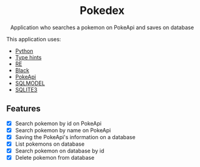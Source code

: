 <h1 align="center">Pokedex</h1>
<p align="center">Application who searches a pokemon on PokeApi and saves on database</p>
<p>This  application uses:</p>
<ul>
    <li> <a href="https://www.python.org/downloads/release/python-3810/">Python</a></li>
    <li> <a href="https://docs.python.org/3/library/typing.html">Type hints</a></li>
    <li> <a href="https://docs.python.org/3/library/re.html">RE</a></li>
    <li> <a href="https://black.readthedocs.io/en/stable/">Black</a></li>
    <li> <a href="https://pokeapi.co/">PokeApi</a></li>
    <li> <a href="https://sqlmodel.tiangolo.com/">SQLMODEL</a></li>
    <li> <a href="https://www.sqlite.org/docs.html">SQLITE3</a></li>
</ul>

## Features
- [x] Search pokemon by id on PokeApi
- [x] Search pokemon by name on PokeApi
- [x] Saving the PokeApi's information on a database
- [x] List pokemons on database
- [x] Search pokemon on database by id
- [x] Delete pokemon from database
